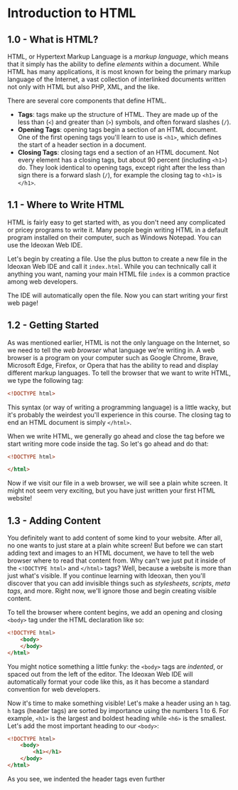 # Introduction to HTML
## 1.0 - What is HTML?
HTML, or Hypertext Markup Language is a _markup language_, which means that it simply has the ability to define _elements_ within a document.  While HTML has many applications, it is most known for being the primary markup language of the Internet, a vast collection of interlinked documents written not only with HTML but also PHP, XML, and the like.  

There are several core components that define HTML.
- **Tags**: tags make up the structure of HTML.  They are made up of the less than (`<`) and greater than (`>`) symbols, and often forward slashes (`/`).  
- **Opening Tags**: opening tags begin a section of an HTML document.  One of the first opening tags you'll learn to use is `<h1>`, which defines the start of a header section in a document.  
- **Closing Tags**: closing tags end a section of an HTML document.  Not every element has a closing tags, but about 90 percent (including `<h1>`) do.  They look identical to opening tags, except right after the less than sign there is a forward slash (`/`), for example the closing tag to `<h1>` is `</h1>`.  

## 1.1 - Where to Write HTML
HTML is fairly easy to get started with, as you don't need any complicated or pricey programs to write it.  Many people begin writing HTML in a default program installed on their computer, such as Windows Notepad.  You can use the Ideoxan Web IDE.  

Let's begin by creating a file.  Use the plus button to create a new file in the Ideoxan Web IDE and call it `index.html`.  While you can technically call it anything you want, naming your main HTML file `index` is a common practice among web developers.  

The IDE will automatically open the file.  Now you can start writing your first web page!

## 1.2 - Getting Started
As was mentioned earlier, HTML is not the only language on the Internet, so we need to tell the _web browser_ what language we're writing in.  A web browser is a program on your computer such as Google Chrome, Brave, Microsoft Edge, Firefox, or Opera that has the ability to read and display different markup languages.  To tell the browser that we want to write HTML, we type the following tag: 
```html
<!DOCTYPE html>
```
This syntax (or way of writing a programming language) is a little wacky, but it's probably the weirdest you'll experience in this course.  The closing tag to end an HTML document is simply `</html>`.

When we write HTML, we generally go ahead and close the tag before we start writing more code inside the tag.  So let's go ahead and do that: 
```html
<!DOCTYPE html>

</html>
```

Now if we visit our file in a web browser, we will see a plain white screen.  It might not seem very exciting, but you have just written your first HTML website!

## 1.3 - Adding Content
You definitely want to add content of some kind to your website.  After all, no one wants to just stare at a plain white screen!  But before we can start adding text and images to an HTML document, we have to tell the web browser where to read that content from.  Why can't we just put it inside of the `<!DOCTYPE html>` and `</html>` tags?  Well, because a website is more than just what's visible.  If you continue learning with Ideoxan, then you'll discover that you can add invisible things such as _stylesheets_, _scripts_, _meta tags_, and more.  Right now, we'll ignore those and begin creating visible content.  

To tell the browser where content begins, we add an opening and closing `<body>` tag under the HTML declaration like so:
```html
<!DOCTYPE html>
    <body>
    </body>
</html>
```
You might notice something a little funky: the `<body>` tags are _indented_, or spaced out from the left of the editor.  The Ideoxan Web IDE will automatically format your code like this, as it has become a standard convention for web developers.  

Now it's time to make something visible!  Let's make a header using an `h` tag.  `h` tags (header tags) are sorted by importance using the numbers 1 to 6.  For example, `<h1>` is the largest and boldest heading while `<h6>` is the smallest.  Let's add the most important heading to our `<body>`:
```html
<!DOCTYPE html>
    <body>
        <h1></h1>
    </body>
</html>
```
As you see, we indented the header tags even further 
<!--stackedit_data:
eyJoaXN0b3J5IjpbMTU3OTMzNDQxN119
-->